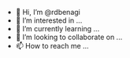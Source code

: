 - 👋 Hi, I’m @rdbenagi
- 👀 I’m interested in ...
- 🌱 I’m currently learning ...
- 💞️ I’m looking to collaborate on ...
- 📫 How to reach me ...

<!---
rdbenagi/rdbenagi is a ✨ special ✨ repository because its `README.md` (this file) appears on your GitHub profile.
You can click the Preview link to take a look at your changes.
--->
